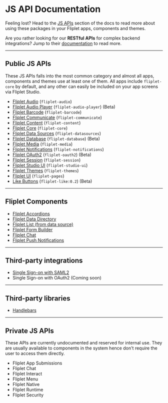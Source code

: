 # JS API Documentation

Feeling lost? Head to the [JS APIs](JS-APIs.md) section of the docs to read more about using these packages in your Fliplet apps, components and themes.

Are you rather looking for our **RESTful APIs** for complex backend integrations? Jump to their [documentation](REST-API-Documentation.md) to read more.

---

## Public JS APIs

These JS APIs falls into the most common category and almost all apps, components and themes use at least one of them. All apps include `fliplet-core` by default, and any other can easily be included on your app screens via Fliplet Studio.

- [Fliplet Audio](API/fliplet-audio.md) (`fliplet-audio`)
- [Fliplet Audio Player](API/fliplet-audio-player.md) (`fliplet-audio-player`) (Beta)
- [Fliplet Barcode](API/fliplet-barcode.md) (`fliplet-barcode`)
- [Fliplet Communicate](API/fliplet-communicate.md) (`fliplet-communicate`)
- [Fliplet Content](API/fliplet-content.md) (`fliplet-content`)
- [Fliplet Core](API/fliplet-core.md) (`fliplet-core`)
- [Fliplet Data Sources](API/fliplet-datasources.md) (`fliplet-datasources`)
- [Fliplet Database](API/fliplet-database.md) (`fliplet-database`) (Beta)
- [Fliplet Media](API/fliplet-media.md) (`fliplet-media`)
- [Fliplet Notifications](API/fliplet-notifications.md) (`fliplet-notifications`)
- [Fliplet OAuth2](API/fliplet-oauth2.md) (`fliplet-oauth2`) (Beta)
- [Fliplet Session](API/fliplet-session.md) (`fliplet-session`)
- [Fliplet Studio UI](UI-guidelines-interface.md) (`fliplet-studio-ui`)
- [Fliplet Themes](API/fliplet-themes.md) (`fliplet-themes`)
- [Fliplet UI](API/fliplet-ui.md) (`fliplet-pages`)
- [Like Buttons](API/like-buttons.md) (`fliplet-like:0.2`) (Beta)

---

## Fliplet Components

- [Fliplet Accordions](API/components/accordions.md)
- [Fliplet Data Directory](API/components/data-directory.md)
- [Fliplet List (from data source)](API/components/list-from-data-source.md)
- [Fliplet Form Builder](API/components/form-builder.md)
- [Fliplet Chat](API/components/chat.md)
- [Fliplet Push Notifications](API/components/push-notifications.md)

---

## Third-party integrations

- [Single Sign-on with SAML2](API/integrations/sso-saml2.md)
- Single Sign-on with OAuth2 (Coming soon)

---

## Third-party libraries

- [Handlebars](API/libraries/handlebars.md)

---

## Private JS APIs

These APIs are currently undocumented and reserved for internal use. They are usually available to components in the system hence don't require the user to access them directly.

- Fliplet App Submissions
- Fliplet Chat
- Fliplet Interact
- Fliplet Menu
- Fliplet Native
- Fliplet Runtime
- Fliplet Security